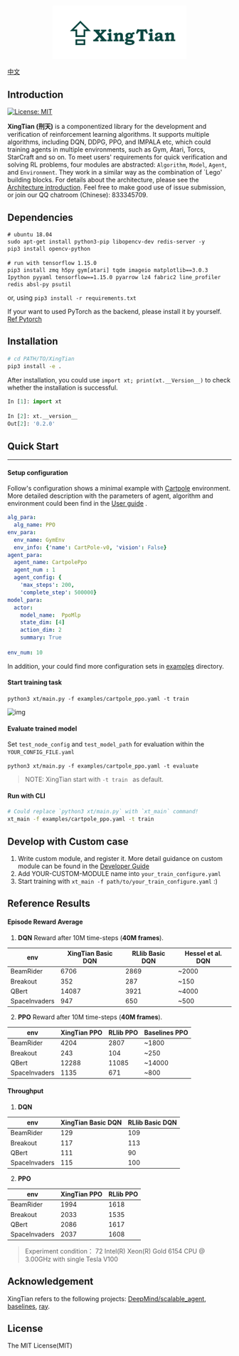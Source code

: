 
<div align="center">
<img width="300px" height="auto" src="./docs/.images/xingtian-logo.png">
</div>


[中文](./README.cn.md)

## Introduction

[![License: MIT](https://img.shields.io/badge/License-MIT-yellow.svg)](https://opensource.org/licenses/MIT)

**XingTian (刑天)** is a componentized library for the development and verification of reinforcement learning algorithms. It supports multiple algorithms, including DQN, DDPG, PPO, and IMPALA etc, which could training agents in multiple environments, such as Gym, Atari, Torcs, StarCraft and so on.  To meet users' requirements for quick verification and solving RL problems, four modules are abstracted: `Algorithm`, `Model`, `Agent`, and `Environment`. They work in a similar way as the combination of `Lego' building blocks. For details about the architecture, please see the [Architecture introduction](./docs/basic_arch.en.md). Feel free to make good use of issue submission, or join our QQ chatroom (Chinese): 833345709.

## Dependencies

```shell
# ubuntu 18.04
sudo apt-get install python3-pip libopencv-dev redis-server -y
pip3 install opencv-python

# run with tensorflow 1.15.0
pip3 install zmq h5py gym[atari] tqdm imageio matplotlib==3.0.3 Ipython pyyaml tensorflow==1.15.0 pyarrow lz4 fabric2 line_profiler redis absl-py psutil
```

or, using `pip3 install -r requirements.txt`

If your want to used PyTorch as the backend, please install it by yourself.  [Ref Pytorch](https://pytorch.org/get-started/locally/)




## Installation
```zsh
# cd PATH/TO/XingTian
pip3 install -e .
```

After installation, you could use `import xt; print(xt.__Version__)`  to check whether the installation is successful.

```python
In [1]: import xt

In [2]: xt.__version__
Out[2]: '0.2.0'
```



## Quick Start

---------
#### Setup configuration
Follow's configuration shows a minimal example with [Cartpole](https://gym.openai.com/envs/CartPole-v0/) environment.
More detailed description with the parameters of agent, algorithm and environment could been find in the [User guide](./docs/user.en.md) .


```yaml
alg_para:
  alg_name: PPO
env_para:
  env_name: GymEnv
  env_info: {'name': CartPole-v0, 'vision': False}
agent_para:
  agent_name: CartpolePpo
  agent_num : 1
  agent_config: {
    'max_steps': 200,
    'complete_step': 500000}
model_para:
  actor:
    model_name:  PpoMlp
    state_dim: [4]
    action_dim: 2
    summary: True

env_num: 10
```

In addition, your could find more configuration sets in [examples](./examples) directory.

#### Start training task

```python3 xt/main.py -f examples/cartpole_ppo.yaml -t train```

![img](./docs/.images/cartpole.gif)  



#### Evaluate trained model

Set `test_node_config` and `test_model_path` for evaluation within the `YOUR_CONFIG_FILE.yaml`

```python3 xt/main.py -f examples/cartpole_ppo.yaml -t evaluate```



> NOTE: XingTian start with `-t train ` as default.

#### Run with CLI

```zsh
# Could replace `python3 xt/main.py` with `xt_main` command!
xt_main -f examples/cartpole_ppo.yaml -t train
```

## Develop with Custom case

1. Write custom module, and register it. More detail guidance on custom module can be found in the [Developer Guide](./docs/developer.en.md)
2. Add YOUR-CUSTOM-MODULE name into `your_train_configure.yaml`
3. Start training with `xt_main -f path/to/your_train_configure.yaml` :)



## Reference Results

#### Episode Reward Average

1. **DQN** Reward after 10M time-steps (**40M frames**).

| env           | XingTian Basic DQN | RLlib Basic DQN | Hessel et al. DQN |
| ------------- | ------------------ | --------------- | ----------------- |
| BeamRider     | 6706               | 2869            | ~2000             |
| Breakout      | 352                | 287             | ~150              |
| QBert         | 14087              | 3921            | ~4000             |
| SpaceInvaders | 947                | 650             | ~500              |

2. **PPO** Reward after 10M time-steps (**40M frames**).

| env           | XingTian PPO | RLlib PPO | Baselines PPO |
| ------------- | ------------ | --------- | ------------- |
| BeamRider     | 4204         | 2807      | ~1800         |
| Breakout      | 243          | 104       | ~250          |
| QBert         | 12288        | 11085     | ~14000        |
| SpaceInvaders | 1135         | 671       | ~800          |

#### Throughput

1. **DQN**

| env           | XingTian Basic DQN | RLlib Basic DQN |
| ------------- | ------------------ | --------------- |
| BeamRider     | 129                | 109             |
| Breakout      | 117                | 113             |
| QBert         | 111                | 90              |
| SpaceInvaders | 115                | 100             |

2. **PPO**

| env           | XingTian PPO | RLlib PPO |
| ------------- | ------------ | --------- |
| BeamRider     | 1994         | 1618      |
| Breakout      | 2033         | 1535      |
| QBert         | 2086         | 1617      |
| SpaceInvaders | 2037         | 1608      |

> Experiment condition： 72  Intel(R) Xeon(R) Gold 6154 CPU @ 3.00GHz with single Tesla V100

## Acknowledgement

XingTian refers to the following projects: [DeepMind/scalable_agent](https://github.com/deepmind/scalable_agent), [baselines](https://github.com/openai/baselines), [ray](https://github.com/ray-project/ray).

## License

The MIT License(MIT)
